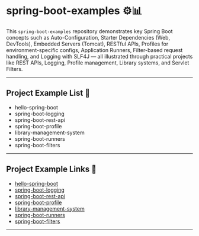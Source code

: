 # spring-boot-examples ⚙️📊

This `spring-boot-examples` repository demonstrates key Spring Boot concepts such as Auto-Configuration, Starter Dependencies (Web, DevTools), Embedded Servers (Tomcat), RESTful APIs, Profiles for environment-specific configs, Application Runners, Filter-based request handling, and Logging with SLF4J — all illustrated through practical projects like REST APIs, Logging, Profile management, Library systems, and Servlet Filters.

---

## Project Example List 📂

- hello-spring-boot  
- spring-boot-logging  
- spring-boot-rest-api  
- spring-boot-profile  
- library-management-system  
- spring-boot-runners  
- spring-boot-filters

---

## Project Example Links 🔗

- [hello-spring-boot](https://github.com/thevishalchothe/spring-boot-examples/tree/b777790ed90667e9b3deb4ecde3162aa4694f9a1/hello-spring-boot)
- [spring-boot-logging](https://github.com/thevishalchothe/spring-boot-examples/tree/b777790ed90667e9b3deb4ecde3162aa4694f9a1/spring-boot-logging)
- [spring-boot-rest-api](https://github.com/thevishalchothe/spring-boot-examples/tree/b777790ed90667e9b3deb4ecde3162aa4694f9a1/spring-boot-rest-api)
- [spring-boot-profile](https://github.com/thevishalchothe/spring-boot-examples/tree/b777790ed90667e9b3deb4ecde3162aa4694f9a1/spring-boot-profile)
- [library-management-system](https://github.com/thevishalchothe/spring-boot-examples/tree/b777790ed90667e9b3deb4ecde3162aa4694f9a1/library-management-system)
- [spring-boot-runners](https://github.com/thevishalchothe/spring-boot-examples/tree/2ea82f034332b6419ce2417ce0939a7a1c49b7b2/spring-boot-runners) 
- [spring-boot-filters](https://github.com/thevishalchothe/spring-boot-examples/tree/923db60262cbd5707eaa482f6f0576909e30553d/spring-boot-filters)

---
